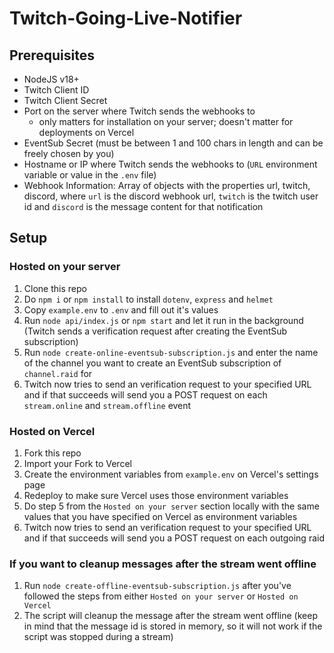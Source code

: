 # Twitch-Going-Live-Notifier

## Prerequisites

- NodeJS v18+
- Twitch Client ID
- Twitch Client Secret
- Port on the server where Twitch sends the webhooks to
  - only matters for installation on your server; doesn't matter for deployments on Vercel
- EventSub Secret (must be between 1 and 100 chars in length and can be freely chosen by you)
- Hostname or IP where Twitch sends the webhooks to (`URL` environment variable or value in the `.env` file)
- Webhook Information: Array of objects with the properties url, twitch, discord, where `url` is the discord webhook url, `twitch` is the twitch user id and `discord` is the message content for that notification

## Setup

### Hosted on your server

1. Clone this repo
2. Do `npm i` or `npm install` to install `dotenv`, `express` and `helmet`
3. Copy `example.env` to `.env` and fill out it's values
4. Run `node api/index.js` or `npm start` and let it run in the background (Twitch sends a verification request after creating the EventSub subscription)
5. Run `node create-online-eventsub-subscription.js` and enter the name of the channel you want to create an EventSub subscription of `channel.raid` for
7. Twitch now tries to send an verification request to your specified URL and if that succeeds will send you a POST request on each `stream.online` and `stream.offline` event

### Hosted on Vercel

1. Fork this repo
2. Import your Fork to Vercel
3. Create the environment variables from `example.env` on Vercel's settings page
4. Redeploy to make sure Vercel uses those environment variables
5. Do step 5 from the `Hosted on your server` section locally with the same values that you have specified on Vercel as environment variables
6. Twitch now tries to send an verification request to your specified URL and if that succeeds will send you a POST request on each outgoing raid

### If you want to cleanup messages after the stream went offline

1. Run `node create-offline-eventsub-subscription.js` after you've followed the steps from either `Hosted on your server` or `Hosted on Vercel`
2. The script will cleanup the message after the stream went offline (keep in mind that the message id is stored in memory, so it will not work if the script was stopped during a stream)
